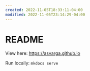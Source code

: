 ```yaml
---
created: 2022-11-05T18:33:11-04:00
modified: 2022-11-05T23:14:29-04:00
---
```


# README

View here: https://asvarga.github.io

Run locally: `mkdocs serve`